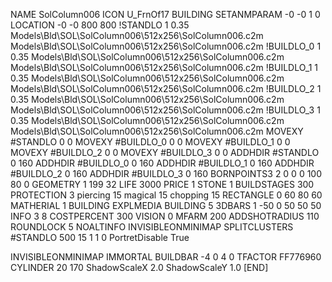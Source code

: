 NAME SolColumn006
ICON U_FrnOf17
BUILDING
SETANMPARAM -0 -0 1 0
LOCATION -0 -0 800 800
!STANDLO      1 0.35 Models\Bld\SOL\SolColumn006\512x256\SolColumn006.c2m Models\Bld\SOL\SolColumn006\512x256\SolColumn006.c2m
!BUILDLO_0    1 0.35 Models\Bld\SOL\SolColumn006\512x256\SolColumn006.c2m Models\Bld\SOL\SolColumn006\512x256\SolColumn006.c2m
!BUILDLO_1    1 0.35 Models\Bld\SOL\SolColumn006\512x256\SolColumn006.c2m Models\Bld\SOL\SolColumn006\512x256\SolColumn006.c2m
!BUILDLO_2    1 0.35 Models\Bld\SOL\SolColumn006\512x256\SolColumn006.c2m Models\Bld\SOL\SolColumn006\512x256\SolColumn006.c2m
!BUILDLO_3    1 0.35 Models\Bld\SOL\SolColumn006\512x256\SolColumn006.c2m Models\Bld\SOL\SolColumn006\512x256\SolColumn006.c2m
MOVEXY #STANDLO   0 0
MOVEXY #BUILDLO_0 0 0
MOVEXY #BUILDLO_1 0 0
MOVEXY #BUILDLO_2 0 0
MOVEXY #BUILDLO_3 0 0
ADDHDIR #STANDLO 0 160
ADDHDIR #BUILDLO_0 0 160
ADDHDIR #BUILDLO_1 0 160
ADDHDIR #BUILDLO_2 0 160
ADDHDIR #BUILDLO_3 0 160
BORNPOINTS3 2 0 0 0 100 80 0
GEOMETRY 1 199 32
LIFE     3000
PRICE 1 STONE 1
BUILDSTAGES 300
PROTECTION 3 piercing 15 magical 15 chopping 15
RECTANGLE    0 60 80 60
MATHERIAL 1 BUILDING
EXPLMEDIA BUILDING 5
3DBARS 1 -50 0 50 50 50
INFO 3 8
COSTPERCENT 300
VISION 0
MFARM 200
ADDSHOTRADIUS 110
ROUNDLOCK 5
NOALTINFO
INVISIBLEONMINIMAP
SPLITCLUSTERS #STANDLO 500 15 1 1 0
PortretDisable True

INVISIBLEONMINIMAP
IMMORTAL
BUILDBAR -4 0 4 0
TFACTOR FF776960
CYLINDER 20 170
ShadowScaleX 2.0
ShadowScaleY 1.0
[END]
